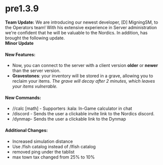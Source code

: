 # pre1.3.9

**Team Update:** We are introducing our newest developer, \[D] MigningSM, to the Operators team! With his extensive experience in Server administration we're confident that he will be valuable to the Nordics. In addition, has brought the following update.\
**Minor Update**

#### New Features:

* Now, you can connect to the server with a client version **older** or **newer** than the server version.
* **Gravestones**: your inventory will be stored in a grave, allowing you to reclaim your items. _The grave will decay after 2 minutes, which leaves your items vulnerable._

#### New Commands:

* //calc \[math] - Supporters :kala: In-Game calculator in chat
* /discord - Sends the user a clickable invite link to the Nordics discord.
* /dynmap- Sends the user a clickable link to the Dynmap

#### Additional Changes:

* Increased simulation distance
* Use /fish catalog instead of /lfish catalog
* removed ping under the tablist
* max town tax changed from 25% to 10%
